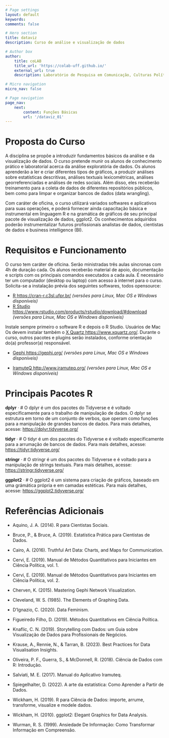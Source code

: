 ```yaml
---
# Page settings
layout: default
keywords:
comments: false

# Hero section
title: dataviz
description: Curso de análise e visualização de dados

# Author box
author:
    title: coLAB
    title_url: 'https://colab-uff.github.io/'
    external_url: true
    description: Laboratório de Pesquisa em Comunicação, Culturas Políticas e Economia da Colaboração

# Micro navigation
micro_nav: false

# Page navigation
page_nav:
    next:
        content: Funções Básicas
        url: '/dataviz_01'
---
```


# Proposta do Curso

A disciplina se propõe a introduzir fundamentos básicos da análise e da visualização de dados. O curso pretende munir os alunos de conhecimento prático e laboratorial acerca da análise exploratória de dados. Os alunos aprenderão a ler e criar diferentes tipos de gráficos, a produzir análises sobre estatísticas descritivas, análises textuais lexicométricas, análises georreferenciadas e análises de redes sociais. Além disso, eles receberão treinamento para a coleta de dados de diferentes repositórios públicos, bem como para limpar e organizar bancos de dados (data wrangling).

Com caráter de oficina, o curso utilizará variados softwares e aplicativos para suas operações, e poderá fornecer ainda capacitação básica e instrumental em linguagem R e na gramática de gráficos de seu principal pacote de visualização de dados, ggplot2. Os conhecimentos adquiridos poderão instrumentalizar futuros profissionais analistas de dados, cientistas de dados e business intelligence (BI).


# Requisitos e Funcionamento

O curso tem caráter de oficina. Serão ministradas três aulas síncronas com 4h de duração cada. Os alunos receberão material de apoio, documentação e scripts com os principais comandos executados a cada aula. É necessário ter um computador (desktop ou laptop) com acesso à internet para o curso. Solicita-se a instalação prévia dos seguintes softwares, todos opensource:

* [R <https://cran-r.c3sl.ufpr.br/>](https://cran-r.c3sl.ufpr.br/) *(versões para Linux, Mac OS e Windows disponíveis)* 
* [R Studio <https://www.rstudio.com/products/rstudio/download/#download>](https://www.rstudio.com/products/rstudio/download/#download) *(versões para Linux, Mac OS e Windows disponíveis)*

Instale sempre primeiro o software R e depois o R Studio. Usuários de Mac Os devem instalar também o [X Quartz <https://www.xquartz.org/>](https://www.xquartz.org/). Durante o curso, outros pacotes e plugins serão instalados, conforme orientação do(a) professor(a) responsável.

* [Gephi <https://gephi.org/>](https://gephi.org/) *(versões para Linux, Mac OS e Windows disponíveis)*
  
* [IramuteQ <http://www.iramuteq.org/>](http://www.iramuteq.org/) *(versões para Linux, Mac OS e Windows disponíveis)*


# Principais Pacotes R

**dplyr** &middot; # O dplyr é um dos pacotes do Tidyverse e é voltado especificamente para o trabalho de manipulação de dados. O dplyr se estrutura em torno de um conjunto de verbos, que operam como funções para a manipulação de grandes bancos de dados. Para mais detalhes, acesse: https://dplyr.tidyverse.org/

**tidyr** &middot; # O tidyr é um dos pacotes do Tidyverse e é voltado especificamente para a arrumação de bancos de dados. Para mais detalhes, acesse: https://tidyr.tidyverse.org/

**stringr** &middot; # O stringr é um dos pacotes do Tidyverse e é voltado para a manipulação de strings textuais. Para mais detalhes, acesse: https://stringr.tidyverse.org/

**ggplot2** &middot; # O ggplot2 é um sistema para criação de gráficos, baseado em uma grámática própria e em camadas estéticas. Para mais detalhes, acesse: https://ggplot2.tidyverse.org/


# Referências Adicionais

* Aquino, J. A. (2014). R para Cientistas Sociais.

* Bruce, P., & Bruce, A. (2019). Estatística Prática para Cientistas de Dados.

* Cairo, A. (2016). Truthful Art Data: Charts, and Maps for Communication.

* Cervi, E. (2019). Manual de Métodos Quantitativos para Iniciantes em Ciência Política, vol. 1.

* Cervi, E. (2019). Manual de Métodos Quantitativos para Iniciantes em Ciência Política, vol. 2.

* Cherven, K. (2015). Mastering Gephi Network Visualization.

* Cleveland, W. S. (1985). The Elements of Graphing Data.

* D’Ignazio, C. (2020). Data Feminism.

* Figueiredo Filho, D. (2019). Métodos Quantitativos em Ciência Política.

* Knaflic, C. N. (2019). Storytelling com Dados: um Guia sobre Visualização de Dados para Profissionais de Negócios.

* Krause, A., Rennie, N., & Tarran, B. (2023). Best Practices for Data Visualisation Insights.

* Oliveira, P. F., Guerra, S., & McDonnell, R. (2018). Ciência de Dados com R: Introdução.

* Salviati, M. E. (2017). Manual do Aplicativo Iramuteq.

* Spiegelhalter, D. (2022). A arte da estatística: Como Aprender a Partir de Dados.

* Wickham, H. (2019). R para Ciência de Dados: importe, arrume, transforme, visualize e modele dados.

* Wickham, H. (2010). ggplot2: Elegant Graphics for Data Analysis.

* Wurman, R. S. (1999). Ansiedade De Informação: Como Transformar Informação em Compreensão.


